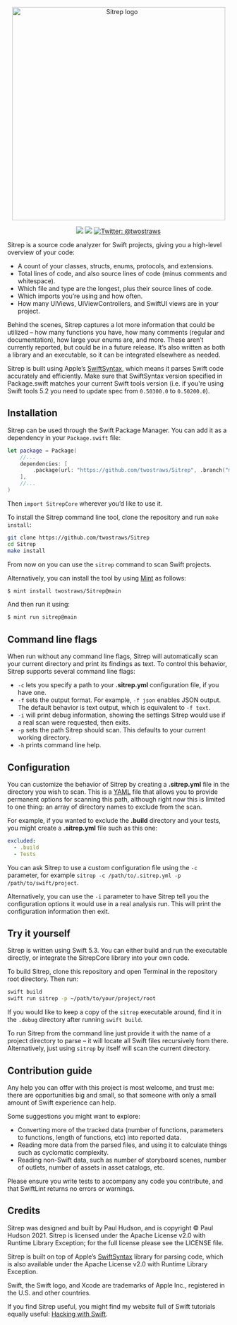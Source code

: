 <p align="center">
    <img src="https://www.hackingwithswift.com/files/sitrep/logo.png" alt="Sitrep logo" width="483" maxHeight="150" />
</p>

<p align="center">
    <img src="https://img.shields.io/badge/Swift-5.3-brightgreen.svg" />
    <img src="https://github.com/twostraws/Sitrep/workflows/Unittests/badge.svg"/>
    <a href="https://twitter.com/twostraws">
        <img src="https://img.shields.io/badge/Contact-@twostraws-lightgrey.svg?style=flat" alt="Twitter: @twostraws" />
    </a>
</p>

Sitrep is a source code analyzer for Swift projects, giving you a high-level overview of your code:

- A count of your classes, structs, enums, protocols, and extensions.
- Total lines of code, and also source lines of code (minus comments and whitespace).
- Which file and type are the longest, plus their source lines of code.
- Which imports you’re using and how often.
- How many UIViews, UIViewControllers, and SwiftUI views are in your project.

Behind the scenes, Sitrep captures a lot more information that could be utilized – how many functions you have, how many comments (regular and documentation), how large your enums are, and more. These aren’t currently reported, but could be in a future release. It’s also written as both a library and an executable, so it can be integrated elsewhere as needed.

Sitrep is built using Apple’s [SwiftSyntax](https://github.com/apple/swift-syntax), which means it parses Swift code accurately and efficiently. Make sure that SwiftSyntax version specified in Package.swift matches your current Swift tools version (i.e. if you're using Swift tools 5.2 you need to update spec from `0.50300.0` to `0.50200.0`).


## Installation

Sitrep can be used through the Swift Package Manager. You can add it as a dependency in your `Package.swift` file:

```swift
let package = Package(
    //...
    dependencies: [
        .package(url: "https://github.com/twostraws/Sitrep", .branch("master"))
    ],
    //...
)
```

Then `import SitrepCore` wherever you’d like to use it.


To install the Sitrep command line tool, clone the repository and run `make install`:

```bash
git clone https://github.com/twostraws/Sitrep
cd Sitrep
make install
```

From now on you can use the `sitrep` command to scan Swift projects.

Alternatively, you can install the tool by using [Mint](https://github.com/yonaskolb/Mint) as follows:

```bash
$ mint install twostraws/Sitrep@main
```
    
And then run it using:

```bash
$ mint run sitrep@main
```

## Command line flags

When run without any command line flags, Sitrep will automatically scan your current directory and print its findings as text. To control this behavior, Sitrep supports several command line flags:

- `-c` lets you specify a path to your **.sitrep.yml** configuration file, if you have one.
- `-f` sets the output format. For example, `-f json` enables JSON output. The default behavior is text output, which is equivalent to `-f text`.
- `-i` will print debug information, showing the settings Sitrep would use if a real scan were requested, then exits.
- `-p` sets the path Sitrep should scan. This defaults to your current working directory. 
- `-h` prints command line help.


## Configuration

You can customize the behavior of Sitrep by creating a **.sitrep.yml** file in the directory you wish to scan. This is a [YAML](https://en.wikipedia.org/wiki/YAML) file that allows you to provide permanent options for scanning this path, although right now this is limited to one thing: an array of directory names to exclude from the scan.

For example, if you wanted to exclude the **.build** directory and your tests, you might create a **.sitrep.yml** file such as this one:

```yaml
excluded:
  - .build
  - Tests
```

You can ask Sitrep to use a custom configuration file using the `-c` parameter, for example `sitrep -c /path/to/.sitrep.yml -p /path/to/swift/project`.

Alternatively, you can use the `-i` parameter to have Sitrep tell you the configuration options it would use in a real analysis run. This will print the configuration information then exit.


## Try it yourself

Sitrep is written using Swift 5.3. You can either build and run the executable directly, or integrate the SitrepCore library into your own code.

To build Sitrep, clone this repository and open Terminal in the repository root directory. Then run:

```bash
swift build
swift run sitrep -p ~/path/to/your/project/root
```

If you would like to keep a copy of the `sitrep` executable around, find it in the `.debug` directory after running `swift build`.

To run Sitrep from the command line just provide it with the name of a project directory to parse – it will locate all Swift files recursively from there. Alternatively, just using `sitrep` by itself will scan the current directory.


## Contribution guide

Any help you can offer with this project is most welcome, and trust me: there are opportunities big and small, so that someone with only a small amount of Swift experience can help.

Some suggestions you might want to explore:

- Converting more of the tracked data (number of functions, parameters to functions, length of functions, etc) into reported data.
- Reading more data from the parsed files, and using it to calculate things such as cyclomatic complexity.
- Reading non-Swift data, such as number of storyboard scenes, number of outlets, number of assets in asset catalogs, etc.

Please ensure you write tests to accompany any code you contribute, and that SwiftLint returns no errors or warnings.


## Credits

Sitrep was designed and built by Paul Hudson, and is copyright © Paul Hudson 2021. Sitrep is licensed under the Apache License v2.0 with Runtime Library Exception; for the full license please see the LICENSE file.

Sitrep is built on top of Apple’s [SwiftSyntax](https://github.com/apple/swift-syntax) library for parsing code, which is also available under the Apache License v2.0 with Runtime Library Exception.

Swift, the Swift logo, and Xcode are trademarks of Apple Inc., registered in the U.S. and other countries.

If you find Sitrep useful, you might find my website full of Swift tutorials equally useful: [Hacking with Swift](https://www.hackingwithswift.com).
